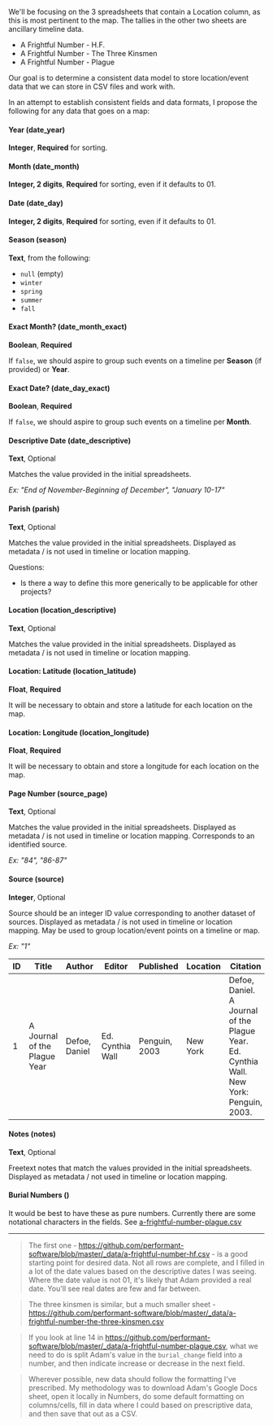 We'll be focusing on the 3 spreadsheets that contain a Location column, as this is most pertinent to the map. The tallies in the other two sheets are ancillary timeline data.

* A Frightful Number - H.F.
* A Frightful Number - The Three Kinsmen
* A Frightful Number - Plague

Our goal is to determine a consistent data model to store location/event data that we can store in CSV files and work with.

In an attempt to establish consistent fields and data formats, I propose the following for any data that goes on a map:

#### Year (date_year)

**Integer**, **Required** for sorting.

#### Month (date_month)

**Integer, 2 digits**, **Required** for sorting, even if it defaults to 01.

#### Date (date_day)

**Integer, 2 digits**, **Required** for sorting, even if it defaults to 01.

#### Season (season)

**Text**, from the following:

* `null` (empty)
* `winter`
* `spring`
* `summer`
* `fall`

#### Exact Month? (date_month_exact)

**Boolean**, **Required**

If `false`, we should aspire to group such events on a timeline per **Season** (if provided) or **Year**.

#### Exact Date? (date_day_exact)

**Boolean**, **Required**

If `false`, we should aspire to group such events on a timeline per **Month**.

#### Descriptive Date (date_descriptive)

**Text**, Optional

Matches the value provided in the initial spreadsheets.

*Ex: "End of November-Beginning of December", "January 10-17"*

#### Parish (parish)

**Text**, Optional

Matches the value provided in the initial spreadsheets. Displayed as metadata / is not used in timeline or location mapping.

Questions:

* Is there a way to define this more generically to be applicable for other projects?

#### Location (location_descriptive)

**Text**, Optional

Matches the value provided in the initial spreadsheets. Displayed as metadata / is not used in timeline or location mapping.

#### Location: Latitude (location_latitude)

**Float**, **Required**

It will be necessary to obtain and store a latitude for each location on the map.

#### Location: Longitude (location_longitude)

**Float**, **Required**

It will be necessary to obtain and store a longitude for each location on the map.

#### Page Number (source_page)

**Text**, Optional

Matches the value provided in the initial spreadsheets. Displayed as metadata / is not used in timeline or location mapping. Corresponds to an identified source.

*Ex: "84", "86-87"*

#### Source (source)

**Integer**, Optional

Source should be an integer ID value corresponding to another dataset of sources. Displayed as metadata / is not used in timeline or location mapping. May be used to group location/event points on a timeline or map.

*Ex: "1"*

ID | Title | Author | Editor | Published | Location | Citation
---|-------|--------|--------|-----------|----------|---------
1|A Journal of the Plague Year|Defoe, Daniel|Ed. Cynthia Wall|Penguin, 2003|New York|Defoe, Daniel. A Journal of the Plague Year. Ed. Cynthia Wall. New York: Penguin, 2003.

#### Notes (notes)

**Text**, Optional

Freetext notes that match the values provided in the initial spreadsheets. Displayed as metadata / not used in timeline or location mapping.

#### Burial Numbers ()

It would be best to have these as pure numbers. Currently there are some notational characters in the fields. See [a-frightful-number-plague.csv](https://github.com/performant-software/blob/master/_data/a-frightful-number-plague.csv)

***

> The first one - https://github.com/performant-software/blob/master/_data/a-frightful-number-hf.csv - is a good starting point for desired data. Not all rows are complete, and I filled in a lot of the date values based on the descriptive dates I was seeing. Where the date value is not 01, it's likely that Adam provided a real date. You'll see real dates are few and far between.

> The three kinsmen is similar, but a much smaller sheet - https://github.com/performant-software/blob/master/_data/a-frightful-number-the-three-kinsmen.csv

> If you look at line 14 in https://github.com/performant-software/blob/master/_data/a-frightful-number-plague.csv, what we need to do is split Adam's value in the `burial_change` field into a number, and then indicate increase or decrease in the next field.

> Wherever possible, new data should follow the formatting I've prescribed. My methodology was to download Adam's Google Docs sheet, open it locally in Numbers, do some default formatting on columns/cells, fill in data where I could based on prescriptive data, and then save that out as a CSV.
